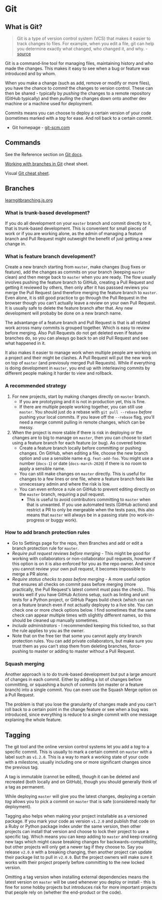# Git

## What is Git?

> Git is a type of version control system (VCS) that makes it easier to track changes to files. For example, when you edit a file, git can help you determine exactly what changed, who changed it, and why. - [source](https://hackernoon.com/understanding-git-fcffd87c15a3)

Git is a command-line tool for managing files, maintaining history and who made the changes. This makes it easy to see when a bug or feature was introduced and by whom.

When you make a change (such as add, remove or modify or more files), you have the chance to _commit_ the changes to version control. These can then be shared - typically by _pushing_ the changes to a remote repository (GitHub typically) and then _pulling_ the changes down onto another dev machine or a machine used for deployment.

Commits means you can choose to deploy a certain version of your code (sometimes marked with a _tag_ for ease. And roll back to a certain commit.

- Git homepage - [git-scm.com](https://git-scm.com/)


## Commands

See the Reference section on [Git docs](https://git-scm.com/doc).

[Working with branches in Git](https://www.git-tower.com/learn/cheat-sheets/git-branches) cheat sheet.

Visual [Git cheat sheet](https://www.git-tower.com/learn/cheat-sheets/git).


## Branches

[learngitbranching.js.org](https://learngitbranching.js.org/)

### What is trunk-based development?

If you do all development on your `master` branch and commit directly to it, that is trunk-based development. This is convenient for small pieces of work or if you are working alone, as the admin of managing a feature branch and Pull Request might outweight the benefit of just getting a new change in.

### What is feature branch development?

Create a new branch starting from `master`, make changes (bug fixes or feature), add the changes as commits on your branch (keeping `master` clean) and then merge back to `master` when you are ready. The flow usually involves pushing the feature branch to GitHub, creating a Pull Request and getting it reviewed by others, then only after it has passsed reviews you merge the Pull Request (and therefore merging the feature branch to `master`. Even alone, it is still good practice to go through the Pull Request in the browser though you can't actually leave a review on your own Pull Request. It is usually safe to delete the feature branch after that. Any new development will probaby be done on a new branch name.

The advantange of a feature branch and Pull Request is that is all related work across many commits is grouped together. Which is easy to review before merging. Also Pull Requests do not get deleted even if feature branches do, so you can always go back to an old Pull Request and see what happened in it.

It also makes it easier to manage work when multiple people are working on a project and their might be clashes. A Pull Request will put the new work on top of `master` (and previosuly merged Pull Requests). While if everything is doing development in `master`, you end up with interleaving commits by different people making it harder to view and rollback.

### A recommended strategy

1. For new projects, start by making changes directly on `master` branch.
    - If you are prototyping and it is not in production yet, this is fine.
    - If there are multiple people working together, you can still use `master`. You should just do a rebase with `git pull --rebase` _before_ pushing your local commits. If you leave off the `--rebase` flag, you'll need a merge commit pulling in remote changes, which can be messy.
2. When the project is more stable if there is risk in deploying or the changes are to big to manage on `master`, then you can choose to start using a feature branch for each feature (or bug). As covered below.
    - Create a feature branch locally before committing or pushing changes. On GitHub, when editing a file, choose the new branch option and use a sensible name e.g. `feat-add-foo`. You might use a number (`docs-1`) or date (`docs-march-2020`) if there is no room to apply a sensible name.
    - You can still make changes on `master` directly. This is useful for changes to a few lines or one file, where a feature branch feels like unnecessary admin and where the risk is low.
    - You can even enforce a rule on GitHub to prevent editing directly on the `master` branch, requiring a pull request.
        - This is useful to avoid contributors committing to `master` when that is unwanted. If you use automated tests (GitHub actions) and restrict a PR to only be mergeable when the tests pass, this also means that `master` will always be in a passing state (no work-in-progress or buggy work).

### How to add branch protection rules

- Go to Settings page for the repo, then Branches and add or edit a branch protection rule for `master`.
- _Require pull request reviews before merging_ - This might be good for working with collaborators or non-collaborator pull requests, however if this option is on it is also enforced for you as the repo owner. And since you cannot review your own pull request, it becomes impossible to merge a PR alone.
- _Require status checks to pass before merging_ - A more useful option that ensures all checks on commit pass before merging (more practically, the Pull Request's latest commit must pass the check).. This works well if you have GitHub Actions setup, such as linting and unit tests for a Python project, or GitHub Pages build check (which can run on a feature branch even if not actually deployey to a live site. You can check one or more check options below. I find sometimes that the same check can appear multiple times with slighltly different names, so this should be cleaned up manually sometimes.
- _Include administrators_ - I recommended keeping this ticked too, so that the rule applies to you as the owner.
- Note that on the free tier that some you cannot apply _any_ branch protection rules. You can add private collaborators, but make sure you trust them as you can't stop them from deleting branches, force-pushing to master or adding to master without a Pull Request.

### Squash merging

Another approach is to do trunk-based development but put a large amount of changes in each commit. Either by adding a lot of changes before committing, or squashing a bunch of commits (on master or a feature branch) into a single commit. You can even use the Squash Merge option on a Pull Request.

The problem is that you lose the granularity of changes made and you can't roll back to a certain point in the change feature or see when a bug was introduced, since everything is reduce to a single commit with one message explaning the whole feature.


## Tagging

The git tool and the online version control systems let you add a _tag_ to a specific commit. This is usually to mark a certain commit on `master` with a label such as `v1.2.0`. This is a way to mark a working state of your code with a milestone, usually including one or more significant changes since the previous tag.

A tag is immutable (cannot be edited), though it can be deleted and recreated (both locally and on GitHub), though you should generally think of a tag as permanent.

While deploying `master` will give you the latest changes, deploying a certain _tag_ allows you to pick a commit on `master` that is safe (considered ready for deployment).

Tagging also helps when making your project installable as a versioned package. If you mark your code as version `v1.2.0` and publish that code on a Ruby or Python package index under the same version, then other projects can install that version and choose to lock their project to use a specific tag. Which means you can keep adding to `master` and keep creating new tags which might cause breaking changes for backwards-compatibility, but other projects will only get a newer tag if they choose to. Say you release `v2.0.0` with a breaking changing, then another project can update their package list to pull in `v2.0.0`. But the project owners will make sure it works with their project properly before committing to the new locked version.

Omitting a tag version when installing external dependencies means the latest version on `master` will be used whenever you deploy or install - this is fine for some hobby projects but introduces risk for more important projects that people rely on (whether the end-product or the code).
